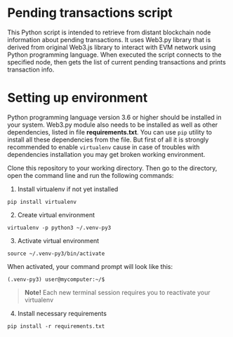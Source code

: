 # Pending transactions script

This Python script is intended to retrieve from distant blockchain node information about pending transactions. It uses Web3.py library that is derived from original Web3.js library to interact with EVM network using Python programming language. When executed the script connects to the specified node, then gets the list of current pending transactions and prints transaction info.

# Setting up environment
Python programming language version 3.6 or higher should be installed in your system. Web3.py module also needs to be installed as well as other dependencies, listed in file **requirements.txt**. You can use `pip` utility to install all these dependencies from the file. But first of all it is strongly recommended to enable `virtualenv` cause in case of troubles with dependencies installation you may get broken working environment.

Clone this repository to your working directory. Then go to the directory, open the command line and run the following commands:

1. Install virtualenv if not yet installed

  `pip install virtualenv`

2. Create virtual environment

  `virtualenv -p python3 ~/.venv-py3`

3. Activate virtual environment

  `source ~/.venv-py3/bin/activate`
  
  When activated, your command prompt will look like this:
  
  `(.venv-py3) user@mycomputer:~/$`

> **Note!** Each new terminal session requires you to reactivate your virtualenv

4. Install necessary requirements

  `pip install -r requirements.txt`

